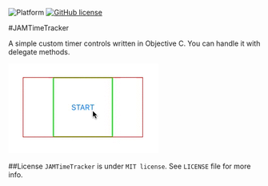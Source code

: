 ![Platform](https://img.shields.io/badge/platform-ios-lightgrey.svg)
[![GitHub license](https://img.shields.io/badge/license-MIT-blue.svg)](https://raw.githubusercontent.com/pjamroz/JAMTimeTracker/master/LICENSE)

#JAMTimeTracker

A simple custom timer controls written in Objective C. You can handle it with delegate methods.

![Animation](https://github.com/pjamroz/JAMTimeTracker/blob/master/assets/animation.gif)

##License
`JAMTimeTracker` is under `MIT license`. See `LICENSE` file for more info.
